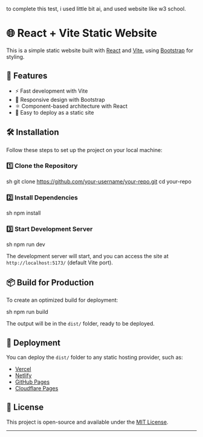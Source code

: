 to complete this test, i used little bit ai, and used website like w3 school.

# 🌐 React + Vite Static Website

This is a simple static website built with [React](https://react.dev/) and [Vite](https://vitejs.dev/), using [Bootstrap](https://getbootstrap.com/) for styling.

## 🚀 Features

- ⚡ Fast development with Vite
- 🎨 Responsive design with Bootstrap
- ⚛ Component-based architecture with React
- 📂 Easy to deploy as a static site

## 🛠 Installation

Follow these steps to set up the project on your local machine:

### 1️⃣ Clone the Repository

sh
git clone https://github.com/your-username/your-repo.git
cd your-repo


### 2️⃣ Install Dependencies

sh
npm install


### 3️⃣ Start Development Server

sh
npm run dev


The development server will start, and you can access the site at `http://localhost:5173/` (default Vite port).

## 📦 Build for Production

To create an optimized build for deployment:

sh
npm run build


The output will be in the `dist/` folder, ready to be deployed.

## 🚀 Deployment

You can deploy the `dist/` folder to any static hosting provider, such as:

- [Vercel](https://vercel.com/)
- [Netlify](https://www.netlify.com/)
- [GitHub Pages](https://pages.github.com/)
- [Cloudflare Pages](https://pages.cloudflare.com/)

## 📜 License

This project is open-source and available under the [MIT License](LICENSE).

---


